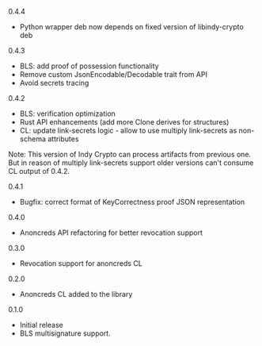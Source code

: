 0.4.4
- Python wrapper deb now depends on fixed version of libindy-crypto deb

0.4.3
- BLS: add proof of possession functionality
- Remove custom JsonEncodable/Decodable trait from API
- Avoid secrets tracing

0.4.2
- BLS: verification optimization
- Rust API enhancements (add more Clone derives for structures)
- CL: update link-secrets logic - allow to use multiply link-secrets as non-schema attributes

Note:
This version of Indy Crypto can process artifacts from previous one.
But in reason of multiply link-secrets support older versions can't consume CL output of 0.4.2.

0.4.1
- Bugfix: correct format of KeyCorrectness proof JSON representation

0.4.0
- Anoncreds API refactoring for better revocation support


0.3.0
- Revocation support for anoncreds CL


0.2.0
- Anoncreds CL added to the library


0.1.0
- Initial release
- BLS multisignature support.
